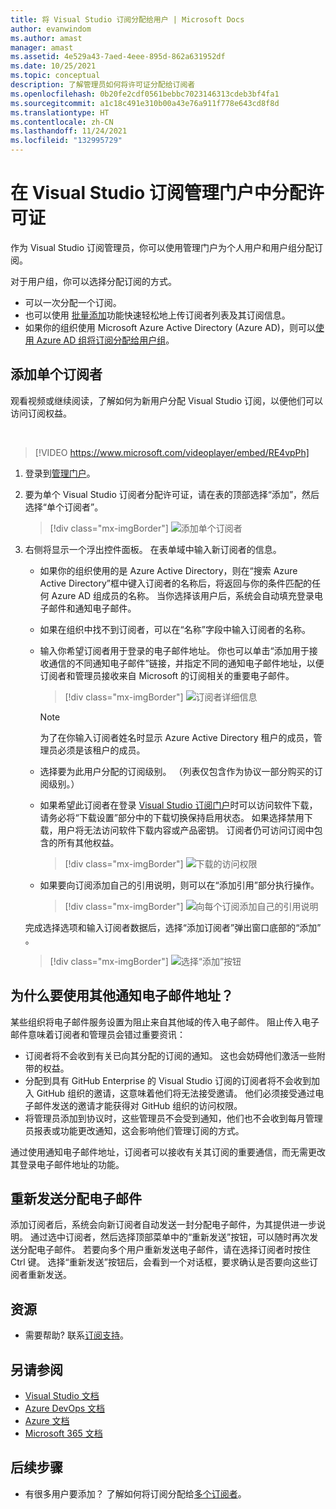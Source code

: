 ```yaml
---
title: 将 Visual Studio 订阅分配给用户 | Microsoft Docs
author: evanwindom
ms.author: amast
manager: amast
ms.assetid: 4e529a43-7aed-4eee-895d-862a631952df
ms.date: 10/25/2021
ms.topic: conceptual
description: 了解管理员如何将许可证分配给订阅者
ms.openlocfilehash: 0b20fe2cdf0561bebbc7023146313cdeb3bf4fa1
ms.sourcegitcommit: a1c18c491e310b00a43e76a911f778e643cd8f8d
ms.translationtype: HT
ms.contentlocale: zh-CN
ms.lasthandoff: 11/24/2021
ms.locfileid: "132995729"
---
```

# <a name="assign-licenses-in-the-visual-studio-subscriptions-administration-portal"></a>在 Visual Studio 订阅管理门户中分配许可证
作为 Visual Studio 订阅管理员，你可以使用管理门户为个人用户和用户组分配订阅。

对于用户组，你可以选择分配订阅的方式。  
- 可以一次分配一个订阅。
- 也可以使用 [批量添加](assign-license-bulk.md)功能快速轻松地上传订阅者列表及其订阅信息。
- 如果你的组织使用 Microsoft Azure Active Directory (Azure AD)，则可以[使用 Azure AD 组将订阅分配给用户组](./assign-license-bulk.md#use-azure-active-directory-groups-to-assign-subscriptions)。  


## <a name="add-a-single-subscriber"></a>添加单个订阅者
观看视频或继续阅读，了解如何为新用户分配 Visual Studio 订阅，以便他们可以访问订阅权益。

<br>

> [!VIDEO https://www.microsoft.com/videoplayer/embed/RE4vpPh]


1. 登录到[管理门户](https://manage.visualstudio.com)。
2. 要为单个 Visual Studio 订阅者分配许可证，请在表的顶部选择“添加”，然后选择“单个订阅者”。
   > [!div class="mx-imgBorder"]
   > ![添加单个订阅者](_img/assign-license-add/add-subscriber-individual.png "选择“添加”，然后选择要分配单个订阅的单个订阅者。")
3. 右侧将显示一个浮出控件面板。  在表单域中输入新订阅者的信息。 
   - 如果你的组织使用的是 Azure Active Directory，则在“搜索 Azure Active Directory”框中键入订阅者的名称后，将返回与你的条件匹配的任何 Azure AD 组成员的名称。  当你选择该用户后，系统会自动填充登录电子邮件和通知电子邮件。  
   - 如果在组织中找不到订阅者，可以在“名称”字段中输入订阅者的名称。  
   - 输入你希望订阅者用于登录的电子邮件地址。  你也可以单击“添加用于接收通信的不同通知电子邮件”链接，并指定不同的通知电子邮件地址，以便订阅者和管理员接收来自 Microsoft 的订阅相关的重要电子邮件。
      > [!div class="mx-imgBorder"]
      > ![订阅者详细信息](_img/assign-license-add/subscriber-details.png "输入订阅者名称和其他详细信息，或从租户成员中进行选择。")

      > [!NOTE]
      > 为了在你输入订阅者姓名时显示 Azure Active Directory 租户的成员，管理员必须是该租户的成员。 
   - 选择要为此用户分配的订阅级别。  （列表仅包含作为协议一部分购买的订阅级别。）  
   - 如果希望此订阅者在登录 [Visual Studio 订阅门户](https://my.visualstudio.com?wt.mc_id=o~msft~docs)时可以访问软件下载，请务必将“下载设置”部分中的下载切换保持启用状态。 如果选择禁用下载，用户将无法访问软件下载内容或产品密钥。  订阅者仍可访问订阅中包含的所有其他权益。
     > [!div class="mx-imgBorder"]
     > ![下载的访问权限](media/access-to-downloads.png "选择“允许”，为订阅者提供对软件下载的访问权限。")

   - 如果要向订阅添加自己的引用说明，则可以在“添加引用”部分执行操作。
      > [!div class="mx-imgBorder"]
      > ![向每个订阅添加自己的引用说明](media/add-subscriber-reference-notes.png "使用“引用”字段记录有关此订阅的任何注释。")

    完成选择选项和输入订阅者数据后，选择“添加订阅者”弹出窗口底部的“添加” 。
      > [!div class="mx-imgBorder"]
      > ![选择“添加”按钮](media/add-button.png "选择“添加”以保存信息并将订阅分配给订阅者。")

## <a name="why-use-a-different-notification-email-address"></a>为什么要使用其他通知电子邮件地址？
某些组织将电子邮件服务设置为阻止来自其他域的传入电子邮件。  阻止传入电子邮件意味着订阅者和管理员会错过重要资讯：
  - 订阅者将不会收到有关已向其分配的订阅的通知。  这也会妨碍他们激活一些附带的权益。  
  - 分配到具有 GitHub Enterprise 的 Visual Studio 订阅的订阅者将不会收到加入 GitHub 组织的邀请，这意味着他们将无法接受邀请。 他们必须接受通过电子邮件发送的邀请才能获得对 GitHub 组织的访问权限。 
  - 将管理员添加到协议时，这些管理员不会受到通知，他们也不会收到每月管理员报表或功能更改通知，这会影响他们管理订阅的方式。

通过使用通知电子邮件地址，订阅者可以接收有关其订阅的重要通信，而无需更改其登录电子邮件地址的功能。  

## <a name="resend-assignment-emails"></a>重新发送分配电子邮件
添加订阅者后，系统会向新订阅者自动发送一封分配电子邮件，为其提供进一步说明。 通过选中订阅者，然后选择顶部菜单中的“重新发送”按钮，可以随时再次发送分配电子邮件。  若要向多个用户重新发送电子邮件，请在选择订阅者时按住 Ctrl 键。  选择“重新发送”按钮后，会看到一个对话框，要求确认是否要向这些订阅者重新发送。  


## <a name="resources"></a>资源
- 需要帮助?  联系[订阅支持](https://aka.ms/vsadminhelp)。

## <a name="see-also"></a>另请参阅
- [Visual Studio 文档](/visualstudio/)
- [Azure DevOps 文档](/azure/devops/)
- [Azure 文档](/azure/)
- [Microsoft 365 文档](/microsoft-365/)

## <a name="next-steps"></a>后续步骤
- 有很多用户要添加？  了解如何将订阅分配给[多个订阅者](assign-license-bulk.md)。
